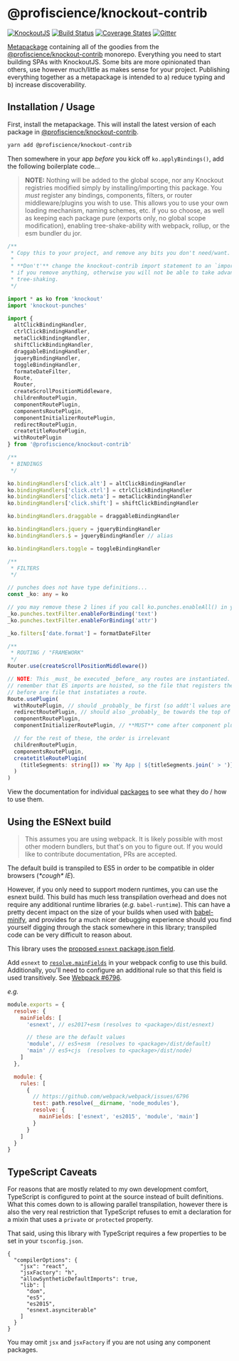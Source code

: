 # @profiscience/knockout-contrib

[![KnockoutJS][knockout-shield]][knockoutjs]
[![Build Status][drone-ci-shield]][drone-ci]
[![Coverage States][codecov-shield]][codecov]
[![Gitter][gitter-shield]][gitter]

[Metapackage][] containing all of the goodies from the [@profiscience/knockout-contrib][] monorepo. Everything you need to start building SPAs with KnockoutJS. Some bits are more opinionated than others, use however much/little as makes sense for your project. Publishing everything together as a metapackage is intended to a) reduce typing and b) increase discoverability.

## Installation / Usage

First, install the metapackage. This will install the latest version of each package in [@profiscience/knockout-contrib][].

```bash
yarn add @profiscience/knockout-contrib
```

Then somewhere in your app _before_ you kick off `ko.applyBindings()`, add the following boilerplate code...

> **NOTE:** Nothing will be added to the global scope, nor any Knockout registries modified simply by installing/importing this package. You _must_ register any bindings, components, filters, or router middleware/plugins you wish to use. This allows you to use your own loading mechanism, naming schemes, etc. if you so choose, as well as keeping each package pure (exports only, no global scope modification), enabling tree-shake-ability with webpack, rollup, or the esm bundler du jor.

```typescript
/**
 * Copy this to your project, and remove any bits you don't need/want.
 *
 * **Don't'** change the knockout-contrib import statement to an `import *`
 * if you remove anything, otherwise you will not be able to take advantage of
 * tree-shaking.
 */

import * as ko from 'knockout'
import 'knockout-punches'

import {
  altClickBindingHandler,
  ctrlClickBindingHandler,
  metaClickBindingHandler,
  shiftClickBindingHandler,
  draggableBindingHandler,
  jqueryBindingHandler,
  toggleBindingHandler,
  formateDateFilter,
  Route,
  Router,
  createScrollPositionMiddleware,
  childrenRoutePlugin,
  componentRoutePlugin,
  componentsRoutePlugin,
  componentInitializerRoutePlugin,
  redirectRoutePlugin,
  createtitleRoutePlugin,
  withRoutePlugin
} from '@profiscience/knockout-contrib'

/**
 * BINDINGS
 */

ko.bindingHandlers['click.alt'] = altClickBindingHandler
ko.bindingHandlers['click.ctrl'] = ctrlClickBindingHandler
ko.bindingHandlers['click.meta'] = metaClickBindingHandler
ko.bindingHandlers['click.shift'] = shiftClickBindingHandler

ko.bindingHandlers.draggable = draggableBindingHandler

ko.bindingHandlers.jquery = jqueryBindingHandler
ko.bindingHandlers.$ = jqueryBindingHandler // alias

ko.bindingHandlers.toggle = toggleBindingHandler

/**
 * FILTERS
 */

// punches does not have type definitions...
const _ko: any = ko

// you may remove these 2 lines if you call ko.punches.enableAll() in your project
_ko.punches.textFilter.enableForBinding('text')
_ko.punches.textFilter.enableForBinding('attr')

_ko.filters['date.format'] = formatDateFilter

/**
 * ROUTING / "FRAMEWORK"
 */
Router.use(createScrollPositionMiddleware())

// NOTE: This _must_ be executed _before_ any routes are instantiated. If you're having issues,
// remember that ES imports are hoisted, so the file that registers these plugins _must_ be imported
// before are file that instatiates a route.
Route.usePlugin(
  withRoutePlugin, // should _probably_ be first (so addt'l values are available everywhere)
  redirectRoutePlugin, // should also _probably_ be towards the top of the list (to prevent unneccesary work)
  componentRoutePlugin,
  componentInitializerRoutePlugin, // **MUST** come after component plugin

  // for the rest of these, the order is irrelevant
  childrenRoutePlugin,
  componentsRoutePlugin,
  createtitleRoutePlugin(
    (titleSegments: string[]) => `My App | ${titleSegments.join(' > ')}`
  )
)
```

View the documentation for individual [packages](../packages) to see what they do / how to use them.

## Using the ESNext build

> This assumes you are using webpack. It is likely possible with most other modern bundlers, but that's on you to figure out. If you would like to contribute documentation, PRs are accepted.

The default build is transpiled to ES5 in order to be compatible in older browsers (_\*cough\* IE_).

However, if you only need to support modern runtimes, you can use the esnext build. This build has much less transpilation overhead and does not require any additional runtime libraries (_e.g._ `babel-runtime`). This can have a pretty decent impact on the size of your builds when used with [babel-minify](https://github.com/babel/minify), and provides for a much nicer debugging experience should you find yourself digging through the stack somewhere in this library; transpiled code can be very difficult to reason about.

This library uses the [proposed `esnext` package.json field](https://github.com/stereobooster/package.json#esnext).

Add `esnext` to [`resolve.mainFields`](https://webpack.js.org/configuration/resolve/#resolve-mainfields) in your webpack config to use this build. Additionally, you'll need to configure an additional rule so that this field is used transitively. See [Webpack #6796](https://github.com/webpack/webpack/issues/6796).

_e.g._

```javascript
module.exports = {
  resolve: {
    mainFields: [
      'esnext', // es2017+esm (resolves to <package>/dist/esnext)

      // these are the default values
      'module', // es5+esm  (resolves to <package>/dist/default)
      'main' // es5+cjs  (resolves to <package>/dist/node)
    ]
  },

  module: {
    rules: [
      {
        // https://github.com/webpack/webpack/issues/6796
        test: path.resolve(__dirname, 'node_modules'),
        resolve: {
          mainFields: ['esnext', 'es2015', 'module', 'main']
        }
      }
    ]
  }
}
```

## TypeScript Caveats

For reasons that are mostly related to my own development comfort, TypeScript is configured to point at the source instead of built definitions. What this comes down to is allowing parallel transpilation, however there is also the very real restriction that TypeScript refuses to emit a declaration for a mixin that uses a `private` or `protected` property.

That said, using this library with TypeScript requires a few properties to be set in your `tsconfig.json`.

```
{
  "compilerOptions": {
    "jsx": "react",
    "jsxFactory": "h",
    "allowSyntheticDefaultImports": true,
    "lib": [
      "dom",
      "es5",
      "es2015",
      "esnext.asynciterable"
    ]
  }
}
```

You may omit `jsx` and `jsxFactory` if you are not using any component packages.

[knockoutjs]: https://knockoutjs.com
[knockout-shield]: https://img.shields.io/badge/KnockoutJS-v3.5.0-red.svg
[drone-ci]: https://ci.caseywebb.xyz/Profiscience/knockout-contrib/
[drone-ci-shield]: https://img.shields.io/drone/build/Profiscience/knockout-contrib?server=https%3A%2F%2Fci.caseywebb.xyz
[codecov]: https://codecov.io/gh/Profiscience/knockout-contrib
[codecov-shield]: https://img.shields.io/codecov/c/github/Profiscience/knockout-contrib.svg
[gitter]: https://gitter.im/Profiscience/knockout-contrib
[gitter-shield]: https://img.shields.io/gitter/room/profiscience/knockout-contrib.svg
[metapackage]: https://askubuntu.com/questions/66257/what-is-the-difference-between-a-meta-package-and-a-package
[@profiscience/knockout-contrib]: https://github.com/Profiscience/knockout-contrib
